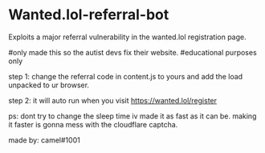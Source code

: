 # Wanted.lol-referral-bot
Exploits a major referral vulnerability in the wanted.lol registration page.

#only made this so the autist devs fix their website.
#educational purposes only


step 1: change the referral code in content.js to yours and add the load unpacked to ur browser.

step 2: it will auto run when you visit https://wanted.lol/register

ps: dont try to change the sleep time iv made it as fast as it can be. making it faster is gonna mess with the cloudflare captcha.


made by: camel#1001
